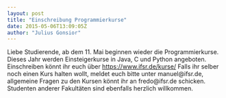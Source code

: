 ```yaml
---
layout: post
title: "Einschreibung Programmierkurse"
date: 2015-05-06T13:09:05Z
author: "Julius Gonsior"
---
```


<p>
Liebe Studierende,
ab dem 11. Mai beginnen wieder die Programmierkurse. Dieses Jahr werden Einsteigerkurse in Java, C und Python angeboten. Einschreiben könnt ihr euch über <a href="https://www.ifsr.de/kurse/" class="urlextern" title="https://www.ifsr.de/kurse/" rel="nofollow">https://www.ifsr.de/kurse/</a>
Falls ihr selber noch einen Kurs halten wollt, meldet euch bitte unter manuel@ifsr.de, allgemeine Fragen zu den Kursen könnt ihr an fredo@ifsr.de schicken. Studenten anderer Fakultäten sind ebenfalls herzlich willkommen.
</p>
